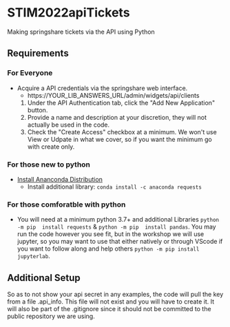 # STIM2022apiTickets
Making springshare tickets via the API using Python

## Requirements

### For Everyone
* Acquire a API credentials via the springshare web interface.
  * https://YOUR_LIB_ANSWERS_URL/admin/widgets/api/clients
   1. Under the API Authentication tab, click the "Add New Application" button.
   2. Provide a name and description at your discretion, they will not actually be used in the code.
   3. Check the "Create Access" checkbox at a minimum. We won't use View or Udpate in what we cover, so if you want the minimum go with create only.

### For those new to python

* [Install Ananconda Distribution](https://www.anaconda.com/products/distribution)
  * Install additional library: `conda install -c anaconda requests`
  
### For those comforatble with python
  * You will need at a minimum python 3.7+ and additional Libraries `python -m pip  install requests` & `python -m pip  install pandas`. You may run the code however you see fit, but in the workshop we will use jupyter, so you may want to use that either natively or through VScode if you want to follow along and help others `python -m pip install jupyterlab`.

## Additional Setup
So as to not show your api secret in any examples, the code will pull the key from a file .api_info.  This file will not exist and you will have to create it.  It will also be part of the .gitignore since it should not be committed to the public repository we are using.
